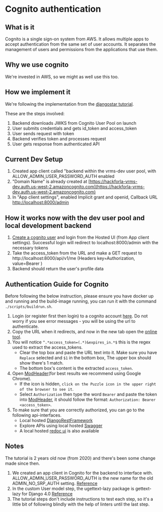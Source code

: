 # Cognito authentication

## What is it

Cognito is a single sign-on system from AWS. It allows multiple apps to accept authentication from the same set of user accounts. It separates the management of users and permissions from the applications that use them.

## Why we use cognito

We're invested in AWS, so we might as well use this too.

## How we implement it

We're following the implementation from the [djangostar tutorial](https://djangostars.com/blog/bootstrap-django-app-with-cognito/).

These are the steps involved:

1. Backend downloads JWKS from Cognito User Pool on launch
1. User submits credentials and gets id_token and access_token
1. User sends request with token
1. Backend verifies token and processes request
1. User gets response from authenticated API

## Current Dev Setup

1. Created app client called "backend within the vrms-dev user pool, with ALLOW_ADMIN_USER_PASSWORD_AUTH enabled
1. "Domain Name" is already created at [https://hackforla-vrms-dev.auth.us-west-2.amazoncognito.com](https://hackforla-vrms-dev.auth.us-west-2.amazoncognito.com)
1. In "App client settings", enabled Implicit grant and openid, Callback URL [http://localhost:8000/admin](http://localhost:8000/admin)

## How it works now with the dev user pool and local development backend

1. [Create a cognito user](https://hackforla-vrms-dev.auth.us-west-2.amazoncognito.com/login?client_id=3e3bi1ct2ks9rcktrde8v60v3u&response_type=token&scope=openid&redirect_uri=http://localhost:8000/admin) and login from the Hosted UI (from App client settings). Successful login will redirect to localhost:8000/admin with the necessary tokens
1. Take the access_token from the URL and make a GET request to http://localhost:8000/api/v1/me (Headers key=Authorization, value=Bearer <token>)
1. Backend should return the user's profile data

## Authentication Guide for Cognito

Before following the below instruction, please ensure you have docker up and running and the build-image running, you can run it with the command `./scripts/buildrun.sh`.

1. Login (or register first then login) to a cognito account [here](https://hackforla-vrms-dev.auth.us-west-2.amazoncognito.com/login?client_id=3e3bi1ct2ks9rcktrde8v60v3u&response_type=token&scope=openid&redirect_uri=http://localhost:8000/admin). Do not worry if you see error messages - you will be using the url to authenticate.
1. Copy the URL when it redirects, and now in the new tab open the [online tool](https://regexr.com/6ro69).
1. You will notice `^.*access_token=(.*)&expires_in.*$` this is the regex used to extract the access_tokens.
    - Clear the top box and paste the URL text into it. Make sure you have `Replace` selected and `$1` in the bottom box, The upper box should show there's 1 match.
    - The bottom box's content is the extracted `access_token`.
1. Open [ModHeader](https://modheader.com/modheader/download)(for best results we recommend using Google Chrome).
    - If the icon is hidden, `click on the Puzzle icon in the upper right of the browser to see it`.
    - Select `Authorization` then type the word `Bearer` and paste the token into [ModHeader](https://modheader.com/modheader/download), it should follow the format: `Authorization: Bearer <access_token>`.
1. To make sure that you are correctly authorized, you can go to the following api-interfaces.
    - Local hosted [DjangoRestFramework](http://localhost:8000/api/v1/me)
    - Explore APIs using local hosted [Swagger](http://localhost:8000/api/schema/swagger-ui)
    - A local hosted [redoc ui](http://localhost:8000/api/schema/redoc) is also available

## Notes

The tutorial is 2 years old now (from 2020) and there's been some change made since then.

1. We created an app client in Cognito for the backend to interface with. ALLOW_ADMIN_USER_PASSWORD_AUTH is the new name for the old ADMIN_NO_SRP_AUTH setting. [Reference](https://docs.aws.amazon.com/cognito/latest/developerguide/amazon-cognito-user-pools-authentication-flow.html)
1. In the custom User model step, the ugettext-lazy package is gettext-lazy for Django 4.0 [Reference](https://forum.djangoproject.com/t/importerror-cannot-import-name-ugettext-lazy-from-django-utils-translation/10943/3)
1. The tutorial steps don't include instructions to test each step, so it's a little bit of following blindly with the help of linters until the last step.
